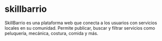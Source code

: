# skillbarrio
SkillBarrio es una plataforma web que conecta a los usuarios con servicios locales en su comunidad. Permite publicar, buscar y filtrar servicios como peluquería, mecánica, costura, comida y más.
